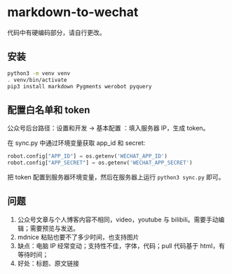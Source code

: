 # markdown-to-wechat

代码中有硬编码部分，请自行更改。

## 安装

```bash
python3 -m venv venv
. venv/bin/activate
pip3 install markdown Pygments werobot pyquery
```

## 配置白名单和 token

公众号后台路径：设置和开发 -> 基本配置 ：填入服务器 IP，生成 token。

在 sync.py 中通过环境变量获取 app_id 和 secret:

```python
robot.config["APP_ID"] = os.getenv('WECHAT_APP_ID')
robot.config["APP_SECRET"] = os.getenv('WECHAT_APP_SECRET')
```

把 token 配置到服务器环境变量，然后在服务器上运行 `python3 sync.py` 即可。

## 问题

1. 公众号文章与个人博客内容不相同，video，youtube 与 bilibili。需要手动编辑；需要预览与发送。
2. mdnice 粘贴也要不了多少时间，也支持图片
3. 缺点：电脑 IP 经常变动；支持性不佳，字体，代码；pull 代码基于 html，有等待时间；
4. 好处：标题、原文链接

